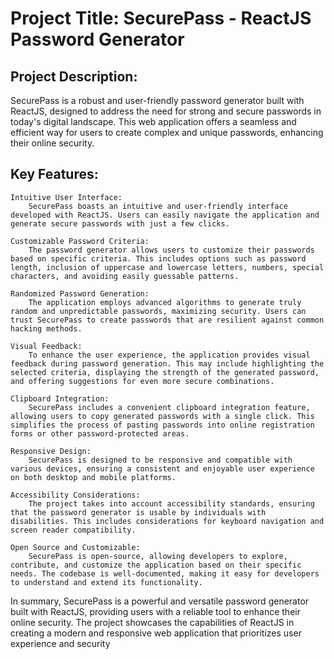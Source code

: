 # Project Title: SecurePass - ReactJS Password Generator

## Project Description:

SecurePass is a robust and user-friendly password generator built with ReactJS, designed to address the need for strong and secure passwords in today's digital landscape. This web application offers a seamless and efficient way for users to create complex and unique passwords, enhancing their online security.

## Key Features:

    Intuitive User Interface:
        SecurePass boasts an intuitive and user-friendly interface developed with ReactJS. Users can easily navigate the application and generate secure passwords with just a few clicks.

    Customizable Password Criteria:
        The password generator allows users to customize their passwords based on specific criteria. This includes options such as password length, inclusion of uppercase and lowercase letters, numbers, special characters, and avoiding easily guessable patterns.

    Randomized Password Generation:
        The application employs advanced algorithms to generate truly random and unpredictable passwords, maximizing security. Users can trust SecurePass to create passwords that are resilient against common hacking methods.

    Visual Feedback:
        To enhance the user experience, the application provides visual feedback during password generation. This may include highlighting the selected criteria, displaying the strength of the generated password, and offering suggestions for even more secure combinations.

    Clipboard Integration:
        SecurePass includes a convenient clipboard integration feature, allowing users to copy generated passwords with a single click. This simplifies the process of pasting passwords into online registration forms or other password-protected areas.

    Responsive Design:
        SecurePass is designed to be responsive and compatible with various devices, ensuring a consistent and enjoyable user experience on both desktop and mobile platforms.

    Accessibility Considerations:
        The project takes into account accessibility standards, ensuring that the password generator is usable by individuals with disabilities. This includes considerations for keyboard navigation and screen reader compatibility.

    Open Source and Customizable:
        SecurePass is open-source, allowing developers to explore, contribute, and customize the application based on their specific needs. The codebase is well-documented, making it easy for developers to understand and extend its functionality.

In summary, SecurePass is a powerful and versatile password generator built with ReactJS, providing users with a reliable tool to enhance their online security. The project showcases the capabilities of ReactJS in creating a modern and responsive web application that prioritizes user experience and security
